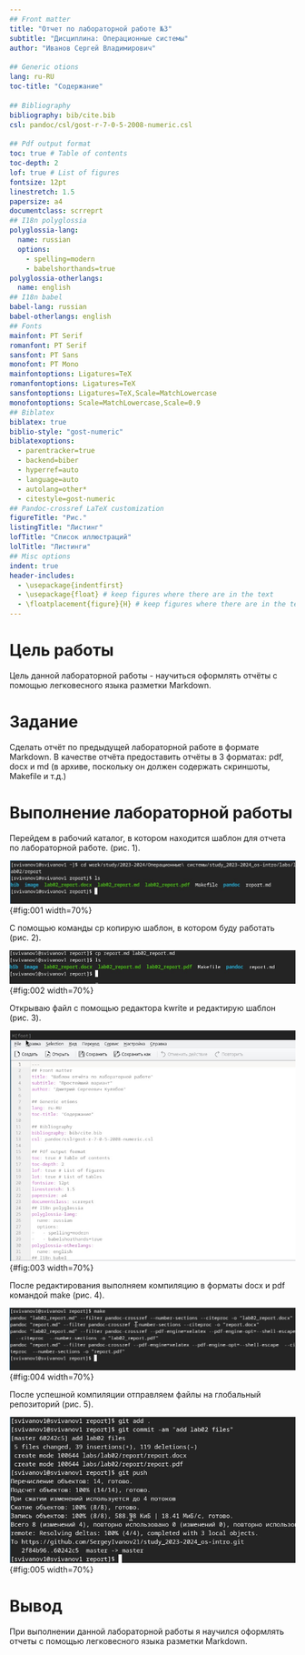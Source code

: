 ```yaml
---
## Front matter
title: "Отчет по лабораторной работе №3"
subtitle: "Дисциплина: Операционные системы"
author: "Иванов Сергей Владимирович"

## Generic otions
lang: ru-RU
toc-title: "Содержание"

## Bibliography
bibliography: bib/cite.bib
csl: pandoc/csl/gost-r-7-0-5-2008-numeric.csl

## Pdf output format
toc: true # Table of contents
toc-depth: 2
lof: true # List of figures
fontsize: 12pt
linestretch: 1.5
papersize: a4
documentclass: scrreprt
## I18n polyglossia
polyglossia-lang:
  name: russian
  options:
	- spelling=modern
	- babelshorthands=true
polyglossia-otherlangs:
  name: english
## I18n babel
babel-lang: russian
babel-otherlangs: english
## Fonts
mainfont: PT Serif
romanfont: PT Serif
sansfont: PT Sans
monofont: PT Mono
mainfontoptions: Ligatures=TeX
romanfontoptions: Ligatures=TeX
sansfontoptions: Ligatures=TeX,Scale=MatchLowercase
monofontoptions: Scale=MatchLowercase,Scale=0.9
## Biblatex
biblatex: true
biblio-style: "gost-numeric"
biblatexoptions:
  - parentracker=true
  - backend=biber
  - hyperref=auto
  - language=auto
  - autolang=other*
  - citestyle=gost-numeric
## Pandoc-crossref LaTeX customization
figureTitle: "Рис."
listingTitle: "Листинг"
lofTitle: "Список иллюстраций"
lolTitle: "Листинги"
## Misc options
indent: true
header-includes:
  - \usepackage{indentfirst}
  - \usepackage{float} # keep figures where there are in the text
  - \floatplacement{figure}{H} # keep figures where there are in the text
---
```


# Цель работы

Цель данной лабораторной работы - научиться оформлять отчёты с помощью легковесного языка разметки Markdown.

# Задание

Сделать отчёт по предыдущей лабораторной работе в формате Markdown.
В качестве отчёта предоставить отчёты в 3 форматах: pdf, docx и md (в архиве, поскольку он должен содержать скриншоты, Makefile и т.д.)

# Выполнение лабораторной работы

Перейдем в рабочий каталог, в котором находится шаблон для отчета по лабораторной работе. (рис. 1).

![Переходим в каталог](image/1.jpg){#fig:001 width=70%}

С помощью команды cp копирую шаблон, в котором буду работать (рис. 2).

![Создание копии](image/2.jpg){#fig:002 width=70%}

Открываю файл с помощью редактора kwrite и редактирую шаблон (рис. 3).

![Редактирование шаблона](image/3.jpg){#fig:003 width=70%}

После редактирования выполняем компиляцию в форматы docx и pdf командой make (рис. 4).

![Компиляция шаблона](image/4.jpg){#fig:004 width=70%}

После успешной компиляции отправляем файлы на глобальный репозиторий (рис. 5). 

![Отправка на git](image/5.jpg){#fig:005 width=70%}

# Вывод

При выполнении данной лабораторной работы я научился оформлять отчеты с помощью легковесного языка разметки Markdown.